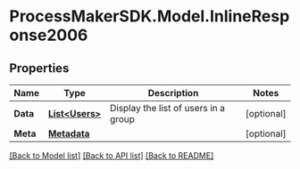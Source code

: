 
# ProcessMakerSDK.Model.InlineResponse2006

## Properties

Name | Type | Description | Notes
------------ | ------------- | ------------- | -------------
**Data** | [**List&lt;Users&gt;**](Users.md) | Display the list of users in a group | [optional] 
**Meta** | [**Metadata**](.md) |  | [optional] 

[[Back to Model list]](../README.md#documentation-for-models)
[[Back to API list]](../README.md#documentation-for-api-endpoints)
[[Back to README]](../README.md)

